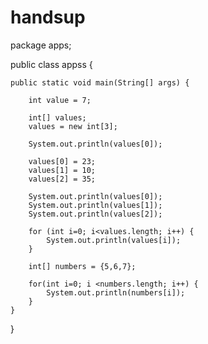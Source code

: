 handsup
=======

package apps;

public class appss {

	public static void main(String[] args) {
		
		int value = 7;
		
		int[] values;
		values = new int[3];
		
		System.out.println(values[0]);
		
		values[0] = 23;
		values[1] = 10;
		values[2] = 35;
		
		System.out.println(values[0]);
		System.out.println(values[1]);
		System.out.println(values[2]);
		
		for (int i=0; i<values.length; i++) {
			System.out.println(values[i]);
		}
		
		int[] numbers = {5,6,7};
		
		for(int i=0; i <numbers.length; i++) {
			System.out.println(numbers[i]);
		}
	}

}
